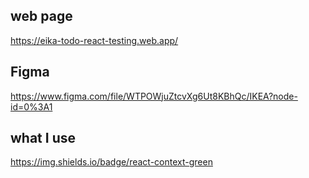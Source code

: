 ## web page
https://eika-todo-react-testing.web.app/

## Figma
https://www.figma.com/file/WTPOWjuZtcvXg6Ut8KBhQc/IKEA?node-id=0%3A1

## what I use 
https://img.shields.io/badge/react-context-green
